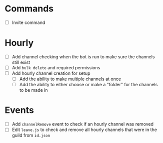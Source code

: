 # Commands
- [ ] Invite command

# Hourly
- [ ] Add channel checking when the bot is run to make sure the channels still exist
- [ ] Add `bulk delete` and required permissions
- [ ] Add hourly channel creation for setup
	- [ ] Add the ability to make multiple channels at once
	- [ ] Add the ability to either choose or make a "folder" for the channels to be made in

# Events 
- [ ] Add `channelRemove` event to check if an hourly channel was removed
- [ ] Edit `leave.js` to check and remove all hourly channels that were in the guild from `id.json`